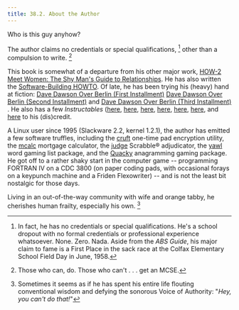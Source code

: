 ```yaml
---
title: 38.2. About the Author
---
```


Who is this guy anyhow?

The author claims no credentials or special qualifications, [^1] other than a compulsion to write. [^2]

This book is somewhat of a departure from his other major work, [HOW-2 Meet Women: The Shy Man's Guide to Relationships](http://bash.deta.in/hmw60.zip). He has also written the [Software-Building HOWTO](http://tldp.org/HOWTO/Software-Building-HOWTO.html). Of late, he has been trying his (heavy) hand at fiction: [Dave Dawson Over Berlin (First Installment)](http://bash.deta.in/dave-dawson-over-berlin.epub) [Dave Dawson Over Berlin (Second Installment)](http://bash.deta.in/dave-dawson-over-berlin.II.epub) and [Dave Dawson Over Berlin (Third Installment)](http://bash.deta.in/dave-dawson-over-berlin.III.epub) . He also has a few _Instructables_ ([here](http://www.instructables.com/id/Arduino-Morse-Code-Shield/), [here](http://www.instructables.com/id/Haywired-Hackduino/), [here](http://www.instructables.com/id/Arduino-DIY-SD-Card-Logging-Shield/), [here](http://www.instructables.com/id/Binguino-An-Arduino-based-Bingo-Number-Generato/), [here](http://www.instructables.com/id/The-Raspberry-Pi-Lapdock-Connection/), [here](http://www.instructables.com/id/The-Raspberry-Pi-Arduino-Connection/), and [here](http://www.instructables.com/id/Switchable-Dual-Voltage-33v5v-Hacduino/) to his (dis)credit.

A Linux user since 1995 (Slackware 2.2, kernel 1.2.1), the author has emitted a few software truffles, including the [cruft](http://ibiblio.org/pub/Linux/utils/file/cruft-0.2.tar.gz) one-time pad encryption utility, the [mcalc](http://ibiblio.org/pub/Linux/apps/financial/mcalc-1.6.tar.gz) mortgage calculator, the [judge](http://ibiblio.org/pub/Linux/games/amusements/judge-1.0.tar.gz) Scrabble® adjudicator, the [yawl](http://ibiblio.org/pub/Linux/libs/yawl-0.3.2.tar.gz) word gaming list package, and the [Quacky](http://bash.deta.in/qky.README.html) anagramming gaming package. He got off to a rather shaky start in the computer game -- programming FORTRAN IV on a CDC 3800 (on paper coding pads, with occasional forays on a keypunch machine and a Friden Flexowriter) -- and is not the least bit nostalgic for those days.

Living in an out-of-the-way community with wife and orange tabby, he cherishes human frailty, especially his own. [^3]

[^1]: In fact, he has no credentials or special qualifications. He's a school dropout with no formal credentials or professional experience whatsoever. None. Zero. Nada. Aside from the _ABS Guide_, his major claim to fame is a First Place in the sack race at the Colfax Elementary School Field Day in June, 1958.

[^2]: Those who can, do. Those who can't . . . get an MCSE.

[^3]: Sometimes it seems as if he has spent his entire life flouting conventional wisdom and defying the sonorous Voice of Authority: "_Hey, you can't do that!_"
